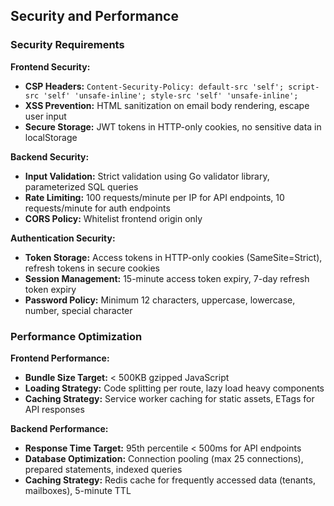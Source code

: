 ## Security and Performance

### Security Requirements

**Frontend Security:**
- **CSP Headers:** `Content-Security-Policy: default-src 'self'; script-src 'self' 'unsafe-inline'; style-src 'self' 'unsafe-inline';`
- **XSS Prevention:** HTML sanitization on email body rendering, escape user input
- **Secure Storage:** JWT tokens in HTTP-only cookies, no sensitive data in localStorage

**Backend Security:**
- **Input Validation:** Strict validation using Go validator library, parameterized SQL queries
- **Rate Limiting:** 100 requests/minute per IP for API endpoints, 10 requests/minute for auth endpoints
- **CORS Policy:** Whitelist frontend origin only

**Authentication Security:**
- **Token Storage:** Access tokens in HTTP-only cookies (SameSite=Strict), refresh tokens in secure cookies
- **Session Management:** 15-minute access token expiry, 7-day refresh token expiry
- **Password Policy:** Minimum 12 characters, uppercase, lowercase, number, special character

### Performance Optimization

**Frontend Performance:**
- **Bundle Size Target:** < 500KB gzipped JavaScript
- **Loading Strategy:** Code splitting per route, lazy load heavy components
- **Caching Strategy:** Service worker caching for static assets, ETags for API responses

**Backend Performance:**
- **Response Time Target:** 95th percentile < 500ms for API endpoints
- **Database Optimization:** Connection pooling (max 25 connections), prepared statements, indexed queries
- **Caching Strategy:** Redis cache for frequently accessed data (tenants, mailboxes), 5-minute TTL

